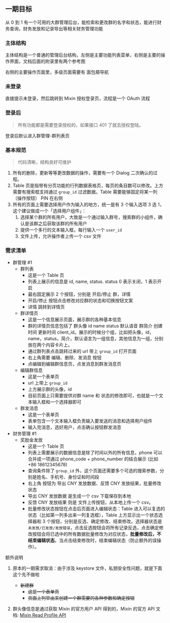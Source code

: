 ## 一期目标

从 0 到 1 有一个可用的大群管理后台，能检索和更改群的名字和状态，能进行财务查询，财务发放和记录导出等相关财务管理功能

### 主体结构

主体结构是一个普通的管理后台结构，左侧是主要功能列表菜单，右侧是主要的操作界面，文档后面的附录里有两个参考图

右侧的主要操作页面里，多级页面需要有 面包屑导航

### 未登录

直接提示未登录，然后跳转到
Mixin 授权登录页，流程是一个 OAuth 流程

### 登录后

> 所有功能都是需要登录授权的，如果接口 401 了就去授权登陆。

登录后默认进入群管理-群列表页

### 基本规范

> 代码清晰，结构良好可维护

1. 所有的删除，更新等等更改数据的操作，需要有一个 Dialog 二次确认的过程。
2. Table 页是指带有分页功能的行列数据表格页，每页的条目数可以修改。上方需要有搜索框支持通过 `group_id` 过滤数据。Table 需要能够固定将某一列（操作按钮） PIN 在右侧
3. 所有的页面上需要选择用户作为输入的地方，统一是有 3 个输入选项 3 选 1，这个建议做成一个「选择用户组件」：
   1. 选择某个群的所有用户，大致是一个通过输入群号，搜索群的小组件，确认是该群之后获取该群的所有用户
   2. 提供一个多行的文本输入框，每行输入一个 `user_id`
   3. 文件上传，允许操作者上传一个 csv 文件

### 需求清单

- 群管理 #1
  - 群列表
    - 这是一个 Table 页
    - 列表上展示的信息是 id, name, status. status 0 表示关闭，1 表示开启
    - 最右固定展示 2 个按钮，分别是 开启/停止 群，详情
    - 开启/停止 按钮点击修改对应群的状态和切换按钮文案
    - 详情 跳转到详情页
  - 群详情页
    - 这是一个信息展示页面，展示群的各种基本信息
    - 群的详情页信息包括了 群头像 id name status 默认语音 群简介 创建时间 更新时间 client_id。展示的时候分个组，比如把头像，id，name，status，简介，默认语言为一组信息，其他信息为一组，分别放在两个内容卡片上。
    - 通过群列表点击跳转过来的 url 带上 `group_id` 打开页面
    - 右上角需要 编辑、删除、发消息 按钮
    - 点编辑到编辑群信息页，点发消息到群发消息页
  - 编辑群信息
    - 这是一个表单页
    - url 上带上 `group_id`
    - 上方展示群的头像，id
    - 目前页面上只需要提供对群 name 和 状态的修改即可，也就是一个文本输入框和一个选择器即可
  - 群发消息
    - 这是一个表单页
    - 表单包含一个文本输入框负责输入要发送的消息和选择用户组件
    - 输入完消息，选好用户，点击确认按钮群发消息
- 财务管理 #1
  - 奖励金发放
    - 这是一个 Table 页
    - 列表上需要展示的数据信息是除了时间以外的所有信息，phone 可以合并成一项通过 phone_code + phone_number 的结合展示 (比如 +86 18612345678)
    - 查询条件除了 `group_id` 外，这个页面还需要多个可选的搜索参数，分别是姓名、手机号、身份证和时间段
    - 右上角 按钮为 导出 CNY 发放数据、反馈 CNY 发放结果，批量修改状态
    - 导出 CNY 发放数据 是生成一个 csv 下载保存到本地
    - 反馈 CNY 发放结果 则是 文件上传按钮，从本地上传一个 csv。
    - 批量修改状态按钮在点击后页面进入编辑状态：Table 进入可以复选的状态（比如第一列多出来一列复选框），Table 上方显示出一个状态选择器和 3 个按钮，分别是反选、确定修改、结束修改。选择器状态是 `未发放/已发放/发放错误`，点击反选按钮会将所有记录反选，点击确定修改按钮会将已选中的所有数据批量修改为对应状态，**批量修改后，不结束编辑状态**。当点击结束修改时，结束编辑状态（防止额外的误操作）。

额外说明

1. 原本的一期需求取消：由于涉及 keystore 文件，私钥安全性问题，就是下面这个先不做啦

   - ~~新建群~~
     - ~~这是一个表单页~~
     - ~~页面上列举出来创建一个群需要的各种参数和确定按钮~~

2. 群头像信息是通过获取 Mixin 的官方用户 API 得到的，Mixin 的官方 API 文档: [Mixin Read Profile API](https://developers.mixin.one/document/bot/api/profile)
